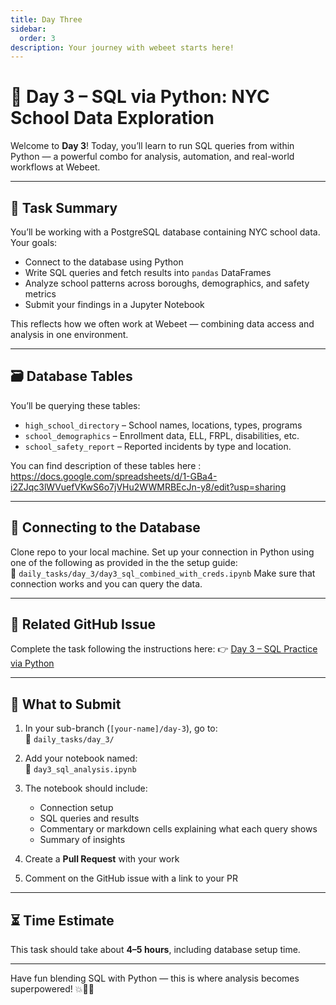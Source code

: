 ```yaml
---
title: Day Three
sidebar:
  order: 3
description: Your journey with webeet starts here!
---
```


# 🧠 Day 3 – SQL via Python: NYC School Data Exploration

Welcome to **Day 3**! Today, you’ll learn to run SQL queries from within Python — a powerful combo for analysis, automation, and real-world workflows at Webeet.

---

## 🎯 Task Summary

You’ll be working with a PostgreSQL database containing NYC school data. Your goals:

- Connect to the database using Python
- Write SQL queries and fetch results into `pandas` DataFrames
- Analyze school patterns across boroughs, demographics, and safety metrics
- Submit your findings in a Jupyter Notebook

This reflects how we often work at Webeet — combining data access and analysis in one environment.

---

## 🗃️ Database Tables

You’ll be querying these tables:

- `high_school_directory` – School names, locations, types, programs
- `school_demographics` – Enrollment data, ELL, FRPL, disabilities, etc.
- `school_safety_report` – Reported incidents by type and location.

You can find description of these tables here : https://docs.google.com/spreadsheets/d/1-GBa4-i2ZJqc3lWVuefVKwS6o7jVHu2WWMRBEcJn-y8/edit?usp=sharing

---

## 🔌 Connecting to the Database

Clone repo to your local machine.
Set up your connection in Python using one of the following as provided in the the setup guide:  
📁 `daily_tasks/day_3/day3_sql_combined_with_creds.ipynb`
Make sure that connection works and you can query the data.

---

## 🔗 Related GitHub Issue

Complete the task following the instructions here:
👉 [Day 3 – SQL Practice via Python](https://github.com/webeet-io/_onboarding_data/issues/5)

---

## 📁 What to Submit

1. In your sub-branch (`[your-name]/day-3`), go to:  
   📁 `daily_tasks/day_3/`

2. Add your notebook named:  
   📄 `day3_sql_analysis.ipynb`

3. The notebook should include:

   - Connection setup
   - SQL queries and results
   - Commentary or markdown cells explaining what each query shows
   - Summary of insights

4. Create a **Pull Request** with your work
5. Comment on the GitHub issue with a link to your PR

---

## ⏳ Time Estimate

This task should take about **4–5 hours**, including database setup time.

---

Have fun blending SQL with Python — this is where analysis becomes superpowered! 💥🐍🔗
